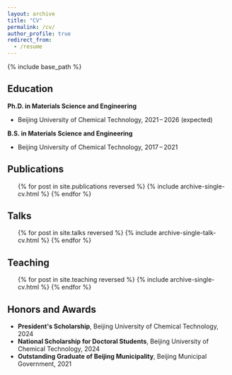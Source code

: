 ```yaml
---
layout: archive
title: "CV"
permalink: /cv/
author_profile: true
redirect_from:
  - /resume
---
```


{% include base_path %}

## Education

**Ph.D. in Materials Science and Engineering**

* Beijing University of Chemical Technology, 2021 – 2026 (expected)

**B.S. in Materials Science and Engineering**

* Beijing University of Chemical Technology, 2017 – 2021

## Publications

  <ul>{% for post in site.publications reversed %}
    {% include archive-single-cv.html %}
  {% endfor %}</ul>
  
## Talks

  <ul>{% for post in site.talks reversed %}
    {% include archive-single-talk-cv.html  %}
  {% endfor %}</ul>
  
## Teaching

  <ul>{% for post in site.teaching reversed %}
    {% include archive-single-cv.html %}
  {% endfor %}</ul>
  
## Honors and Awards

- **President's Scholarship**, Beijing University of Chemical Technology, 2024  
- **National Scholarship for Doctoral Students**, Beijing University of Chemical Technology, 2024   
- **Outstanding Graduate of Beijing Municipality**, Beijing Municipal Government, 2021 
